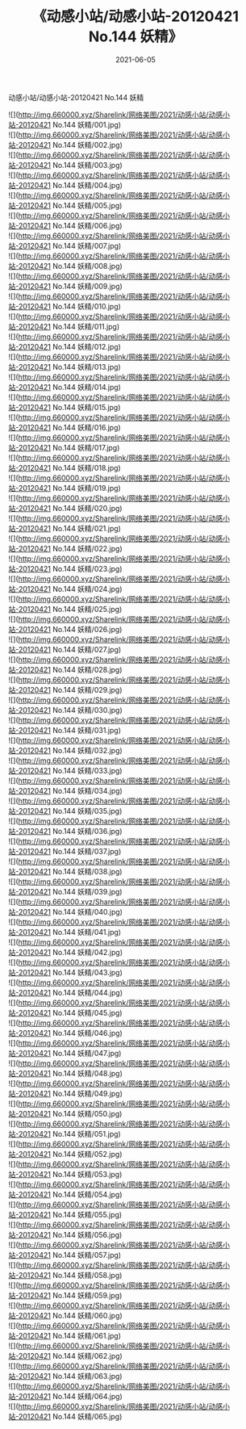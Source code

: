 ﻿---
layout: post
title:  《动感小站/动感小站-20120421 No.144 妖精》
date:   2021-06-05
img: http://img.660000.xyz/Sharelink/网络美图/2021/动感小站/动感小站-20120421 No.144 妖精/000.jpg
categories: [美女, 清纯, 唯美]
---

动感小站/动感小站-20120421 No.144 妖精

 ![](http://img.660000.xyz/Sharelink/网络美图/2021/动感小站/动感小站-20120421 No.144 妖精/001.jpg) <br>![](http://img.660000.xyz/Sharelink/网络美图/2021/动感小站/动感小站-20120421 No.144 妖精/002.jpg) <br>![](http://img.660000.xyz/Sharelink/网络美图/2021/动感小站/动感小站-20120421 No.144 妖精/003.jpg) <br>![](http://img.660000.xyz/Sharelink/网络美图/2021/动感小站/动感小站-20120421 No.144 妖精/004.jpg) <br>![](http://img.660000.xyz/Sharelink/网络美图/2021/动感小站/动感小站-20120421 No.144 妖精/005.jpg) <br>![](http://img.660000.xyz/Sharelink/网络美图/2021/动感小站/动感小站-20120421 No.144 妖精/006.jpg) <br>![](http://img.660000.xyz/Sharelink/网络美图/2021/动感小站/动感小站-20120421 No.144 妖精/007.jpg) <br>![](http://img.660000.xyz/Sharelink/网络美图/2021/动感小站/动感小站-20120421 No.144 妖精/008.jpg) <br>![](http://img.660000.xyz/Sharelink/网络美图/2021/动感小站/动感小站-20120421 No.144 妖精/009.jpg) <br>![](http://img.660000.xyz/Sharelink/网络美图/2021/动感小站/动感小站-20120421 No.144 妖精/010.jpg) <br>![](http://img.660000.xyz/Sharelink/网络美图/2021/动感小站/动感小站-20120421 No.144 妖精/011.jpg) <br>![](http://img.660000.xyz/Sharelink/网络美图/2021/动感小站/动感小站-20120421 No.144 妖精/012.jpg) <br>![](http://img.660000.xyz/Sharelink/网络美图/2021/动感小站/动感小站-20120421 No.144 妖精/013.jpg) <br>![](http://img.660000.xyz/Sharelink/网络美图/2021/动感小站/动感小站-20120421 No.144 妖精/014.jpg) <br>![](http://img.660000.xyz/Sharelink/网络美图/2021/动感小站/动感小站-20120421 No.144 妖精/015.jpg) <br>![](http://img.660000.xyz/Sharelink/网络美图/2021/动感小站/动感小站-20120421 No.144 妖精/016.jpg) <br>![](http://img.660000.xyz/Sharelink/网络美图/2021/动感小站/动感小站-20120421 No.144 妖精/017.jpg) <br>![](http://img.660000.xyz/Sharelink/网络美图/2021/动感小站/动感小站-20120421 No.144 妖精/018.jpg) <br>![](http://img.660000.xyz/Sharelink/网络美图/2021/动感小站/动感小站-20120421 No.144 妖精/019.jpg) <br>![](http://img.660000.xyz/Sharelink/网络美图/2021/动感小站/动感小站-20120421 No.144 妖精/020.jpg) <br>![](http://img.660000.xyz/Sharelink/网络美图/2021/动感小站/动感小站-20120421 No.144 妖精/021.jpg) <br>![](http://img.660000.xyz/Sharelink/网络美图/2021/动感小站/动感小站-20120421 No.144 妖精/022.jpg) <br>![](http://img.660000.xyz/Sharelink/网络美图/2021/动感小站/动感小站-20120421 No.144 妖精/023.jpg) <br>![](http://img.660000.xyz/Sharelink/网络美图/2021/动感小站/动感小站-20120421 No.144 妖精/024.jpg) <br>![](http://img.660000.xyz/Sharelink/网络美图/2021/动感小站/动感小站-20120421 No.144 妖精/025.jpg) <br>![](http://img.660000.xyz/Sharelink/网络美图/2021/动感小站/动感小站-20120421 No.144 妖精/026.jpg) <br>![](http://img.660000.xyz/Sharelink/网络美图/2021/动感小站/动感小站-20120421 No.144 妖精/027.jpg) <br>![](http://img.660000.xyz/Sharelink/网络美图/2021/动感小站/动感小站-20120421 No.144 妖精/028.jpg) <br>![](http://img.660000.xyz/Sharelink/网络美图/2021/动感小站/动感小站-20120421 No.144 妖精/029.jpg) <br>![](http://img.660000.xyz/Sharelink/网络美图/2021/动感小站/动感小站-20120421 No.144 妖精/030.jpg) <br>![](http://img.660000.xyz/Sharelink/网络美图/2021/动感小站/动感小站-20120421 No.144 妖精/031.jpg) <br>![](http://img.660000.xyz/Sharelink/网络美图/2021/动感小站/动感小站-20120421 No.144 妖精/032.jpg) <br>![](http://img.660000.xyz/Sharelink/网络美图/2021/动感小站/动感小站-20120421 No.144 妖精/033.jpg) <br>![](http://img.660000.xyz/Sharelink/网络美图/2021/动感小站/动感小站-20120421 No.144 妖精/034.jpg) <br>![](http://img.660000.xyz/Sharelink/网络美图/2021/动感小站/动感小站-20120421 No.144 妖精/035.jpg) <br>![](http://img.660000.xyz/Sharelink/网络美图/2021/动感小站/动感小站-20120421 No.144 妖精/036.jpg) <br>![](http://img.660000.xyz/Sharelink/网络美图/2021/动感小站/动感小站-20120421 No.144 妖精/037.jpg) <br>![](http://img.660000.xyz/Sharelink/网络美图/2021/动感小站/动感小站-20120421 No.144 妖精/038.jpg) <br>![](http://img.660000.xyz/Sharelink/网络美图/2021/动感小站/动感小站-20120421 No.144 妖精/039.jpg) <br>![](http://img.660000.xyz/Sharelink/网络美图/2021/动感小站/动感小站-20120421 No.144 妖精/040.jpg) <br>![](http://img.660000.xyz/Sharelink/网络美图/2021/动感小站/动感小站-20120421 No.144 妖精/041.jpg) <br>![](http://img.660000.xyz/Sharelink/网络美图/2021/动感小站/动感小站-20120421 No.144 妖精/042.jpg) <br>![](http://img.660000.xyz/Sharelink/网络美图/2021/动感小站/动感小站-20120421 No.144 妖精/043.jpg) <br>![](http://img.660000.xyz/Sharelink/网络美图/2021/动感小站/动感小站-20120421 No.144 妖精/044.jpg) <br>![](http://img.660000.xyz/Sharelink/网络美图/2021/动感小站/动感小站-20120421 No.144 妖精/045.jpg) <br>![](http://img.660000.xyz/Sharelink/网络美图/2021/动感小站/动感小站-20120421 No.144 妖精/046.jpg) <br>![](http://img.660000.xyz/Sharelink/网络美图/2021/动感小站/动感小站-20120421 No.144 妖精/047.jpg) <br>![](http://img.660000.xyz/Sharelink/网络美图/2021/动感小站/动感小站-20120421 No.144 妖精/048.jpg) <br>![](http://img.660000.xyz/Sharelink/网络美图/2021/动感小站/动感小站-20120421 No.144 妖精/049.jpg) <br>![](http://img.660000.xyz/Sharelink/网络美图/2021/动感小站/动感小站-20120421 No.144 妖精/050.jpg) <br>![](http://img.660000.xyz/Sharelink/网络美图/2021/动感小站/动感小站-20120421 No.144 妖精/051.jpg) <br>![](http://img.660000.xyz/Sharelink/网络美图/2021/动感小站/动感小站-20120421 No.144 妖精/052.jpg) <br>![](http://img.660000.xyz/Sharelink/网络美图/2021/动感小站/动感小站-20120421 No.144 妖精/053.jpg) <br>![](http://img.660000.xyz/Sharelink/网络美图/2021/动感小站/动感小站-20120421 No.144 妖精/054.jpg) <br>![](http://img.660000.xyz/Sharelink/网络美图/2021/动感小站/动感小站-20120421 No.144 妖精/055.jpg) <br>![](http://img.660000.xyz/Sharelink/网络美图/2021/动感小站/动感小站-20120421 No.144 妖精/056.jpg) <br>![](http://img.660000.xyz/Sharelink/网络美图/2021/动感小站/动感小站-20120421 No.144 妖精/057.jpg) <br>![](http://img.660000.xyz/Sharelink/网络美图/2021/动感小站/动感小站-20120421 No.144 妖精/058.jpg) <br>![](http://img.660000.xyz/Sharelink/网络美图/2021/动感小站/动感小站-20120421 No.144 妖精/059.jpg) <br>![](http://img.660000.xyz/Sharelink/网络美图/2021/动感小站/动感小站-20120421 No.144 妖精/060.jpg) <br>![](http://img.660000.xyz/Sharelink/网络美图/2021/动感小站/动感小站-20120421 No.144 妖精/061.jpg) <br>![](http://img.660000.xyz/Sharelink/网络美图/2021/动感小站/动感小站-20120421 No.144 妖精/062.jpg) <br>![](http://img.660000.xyz/Sharelink/网络美图/2021/动感小站/动感小站-20120421 No.144 妖精/063.jpg) <br>![](http://img.660000.xyz/Sharelink/网络美图/2021/动感小站/动感小站-20120421 No.144 妖精/064.jpg) <br>![](http://img.660000.xyz/Sharelink/网络美图/2021/动感小站/动感小站-20120421 No.144 妖精/065.jpg) <br>